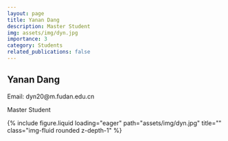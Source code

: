 ```yaml
---
layout: page
title: Yanan Dang
description: Master Student
img: assets/img/dyn.jpg
importance: 3
category: Students
related_publications: false
---
```




<div class="row">
    <div class="col-sm-8 mt-3 mt-md-0">
        <h2>Yanan Dang</h2>
        <p>Email: dyn20@m.fudan.edu.cn</p>
        <p>Master Student</p>
    </div>
    <div class="col-sm-4 mt-3 mt-md-0">
        {% include figure.liquid loading="eager" path="assets/img/dyn.jpg" title="" class="img-fluid rounded z-depth-1" %}
    </div>
</div>
